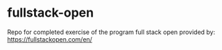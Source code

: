 # fullstack-open
Repo for completed exercise of the program full stack open provided by: https://fullstackopen.com/en/
